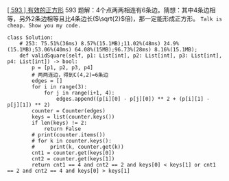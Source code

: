 [[ 593 ] 有效的正方形](https://leetcode.cn/problems/valid-square/description/)
593 题解：4个点两两相连有6条边。猜想：其中4条边相等，另外2条边相等且比4条边长($\sqrt{2}$倍)，那一定能形成正方形。
`Talk is cheap. Show you my code.`
```python3 []
class Solution:
    # 253: 75.51%(36ms) 8.57%(15.1MB);11.02%(48ms) 24.9%(15.1MB);53.06%(40ms) 64.08%(15MB);96.73%(28ms) 8.16%(15.1MB);
    def validSquare(self, p1: List[int], p2: List[int], p3: List[int], p4: List[int]) -> bool:
        p = [p1, p2, p3, p4]
        # 两两连边，得到C(4,2)=6条边
        edges = []
        for i in range(3):
            for j in range(i+1, 4):
                edges.append((p[i][0] - p[j][0]) ** 2 + (p[i][1] - p[j][1]) ** 2)
        counter = Counter(edges)
        keys = list(counter.keys())
        if len(keys) != 2:
            return False
        # print(counter.items())
        # for k in counter.keys():
        #     print(k, counter.get(k))
        cnt1 = counter.get(keys[0])
        cnt2 = counter.get(keys[1])
        return cnt1 == 4 and cnt2 == 2 and keys[0] < keys[1] or cnt1 == 2 and cnt2 == 4 and keys[0] > keys[1]
```
